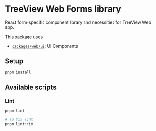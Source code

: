 # TreeView Web Forms library

React form-specific component library and necessities for TreeView Web app.

This package uses:

- [`packages/web/ui`](../ui): UI Components

## Setup

```bash
pnpm install
```

## Available scripts

### Lint

```bash
pnpm lint

# To fix lint
pnpm lint:fix
```

